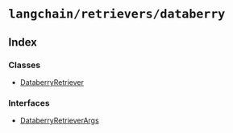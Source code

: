 `langchain/retrievers/databerry`
================================

Index[​](#index "Direct link to Index")
---------------------------------------

### Classes[​](#classes "Direct link to Classes")

*   [DataberryRetriever](/docs/api/retrievers_databerry/classes/DataberryRetriever)

### Interfaces[​](#interfaces "Direct link to Interfaces")

*   [DataberryRetrieverArgs](/docs/api/retrievers_databerry/interfaces/DataberryRetrieverArgs)
